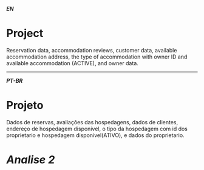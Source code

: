 
***EN***


# Project

Reservation data, accommodation reviews, customer data, available accommodation address,
the type of accommodation with owner ID and available accommodation (ACTIVE), and owner data.

---
***PT-BR***

# Projeto


Dados de reservas, avaliações das hospedagens, dados de clientes, endereço de hospedagem disponivel,
o tipo da hospedagem com id dos proprietario e hospedagem disponivel(ATIVO), e dados do proprietario.



# ***Analise 2***



